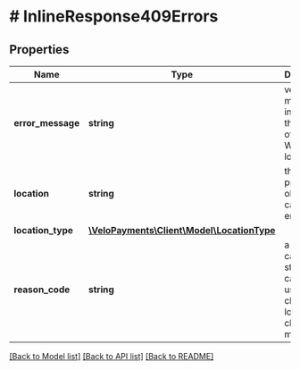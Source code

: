 # # InlineResponse409Errors

## Properties

Name | Type | Description | Notes
------------ | ------------- | ------------- | -------------
**error_message** | **string** | verbose message indicating the nature of the error Will be localised | [optional]
**location** | **string** | the property or object that caused the error | [optional]
**location_type** | [**\VeloPayments\Client\Model\LocationType**](LocationType.md) |  | [optional]
**reason_code** | **string** | a camel-cased string that can be used by clients to localise client error messages | [optional]

[[Back to Model list]](../../README.md#models) [[Back to API list]](../../README.md#endpoints) [[Back to README]](../../README.md)
